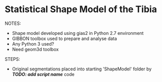 # Statistical Shape Model of the Tibia



NOTES:

- Shape model developed using gias2 in Python 2.7 environment
- GIBBON toolbox used to prepare and analyse data
- Any Python 3 used?
- Need geom3d toolbox





STEPS:

- Original segmentations placed into starting 'ShapeModel' folder by ***TODO: add script name*** code

